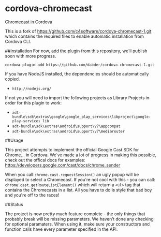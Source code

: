 cordova-chromecast
==================

Chromecast in Cordova

This is a fork of https://github.com/c4software/cordova-chromecast-1.git
which contains the required files to enable automatic installation from Cordova CLI.


##Installation
For now, add the plugin from this repository, we'll publish soon with more progress.

```
cordova plugin add https://github.com/dabder/cordova-chromecast-1.git
```

If you have NodeJS installed, the dependencies should be automatically copied.

- `http://nodejs.org/`

If not you will need to import the following projects as Library Projects in order for this plugin to work:

- `adt-bundle\sdk\extras\google\google_play_services\libproject\google-play-services_lib`
- `adt-bundle\sdk\extras\android\support\v7\appcompat`
- `adt-bundle\sdk\extras\android\support\v7\mediarouter`

##Usage

This project attempts to implement the official Google Cast SDK for Chrome... in Cordova. We've made a lot of progress in making this possible, check out the offical docs for examples: https://developers.google.com/cast/docs/chrome_sender

When you call `chrome.cast.requestSession()` an ugly popup will be displayed to select a Chromecast. If you're not cool with this - you can call: `chrome.cast.getRouteListElement()` which will return a `<ul>` tag that contains the Chromecasts in a list. All you have to do is style that bad boy and you're off to the races!


##Status

The project is now pretty much feature complete - the only things that probably break will be missing parameters. We haven't done any checking for optional paramaters. When using it, make sure your constructors and function calls have every parameter specified in the API.
